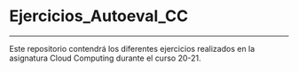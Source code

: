 # Ejercicios_Autoeval_CC

---

Este repositorio contendrá los diferentes ejercicios realizados en la asignatura Cloud Computing durante el curso 20-21.